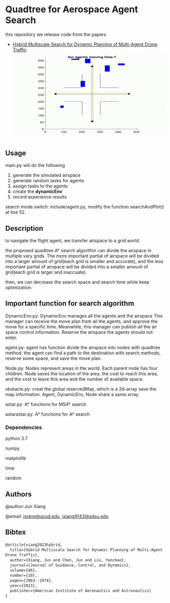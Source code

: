 # Quadtree for Aerospace Agent Search
this repository we release code from the papers

- [Hybrid Multiscale Search for Dynamic Planning of Multi-Agent Drone Traffic](https://arc.aiaa.org/doi/full/10.2514/1.G007343)
![](https://github.com/Xiaoshan-jun/QuadtreeForAerospaceAgentSearch/blob/main/paper/figure/jdcgpapergif.gif)
## Usage
main.py will do the following
1. generate the simulated airspace
2. generate random tasks for agents
3. assign tasks to the agents
4. create the **dynamicEnv**
5. record experience results

search mode switch:
include/agent.py, modify the function searchAndPlot() at line 52. 
## Description
to navigate the flight agent, we transfer airspace to a grid world. 

the proposed quadtree A* search algorithm can divide the airspace in multiple vary grids. The more important partial of airspace will be divided into a larger amount of grid(each grid is smaller and accurate), and the less important partial of airspace will be divided into a smaller amount of grid(each grid is larger and inaccuate). 

then, we can decrease the search space and search time while keep optimization. 


## Important function for search algorithm
DynamicEnv.py: DynamicEnv manages all the agents and the airspace
This manager can receive the move plan from all the agents, and approve the move for a specific time. 
Meanwhile, this manager can publish all the air space control information. Reserve the airspace the agents should not enter.

agent.py: agent has function divide the airspace into nodes with quadtree method. the agent can find a path to the destination with search methods, reserve some space, and save the move plan.

Node.py: Nodes represent areas in the world. Each parent node has four children.  Node saves the location of the area, the cost to reach this area, and the cost to leave this area and the number of available space.

obstacle.py: creat the global reservedMap, which is a 2d-array save the map information. Agent, DynamicEnv, Node share a same array.

astar.py: A* functions for MSA* search

astarastar.py: A* functions for A* search


### Dependencies
python 3.7

numpy

matplotlib

time

random

## Authors

@author:Jun Xiang 

@email: jxiang@ucsd.edu, jxiang9143@sdsu.edu 



## Bibtex

```
@article{xiang2023hybrid,
  title={Hybrid Multiscale Search for Dynamic Planning of Multi-Agent Drone Traffic},
  author={Xiang, Jun and Chen, Jun and Liu, Yanchao},
  journal={Journal of Guidance, Control, and Dynamics},
  volume={46},
  number={10},
  pages={1963--1974},
  year={2023},
  publisher={American Institute of Aeronautics and Astronautics}
}
```

